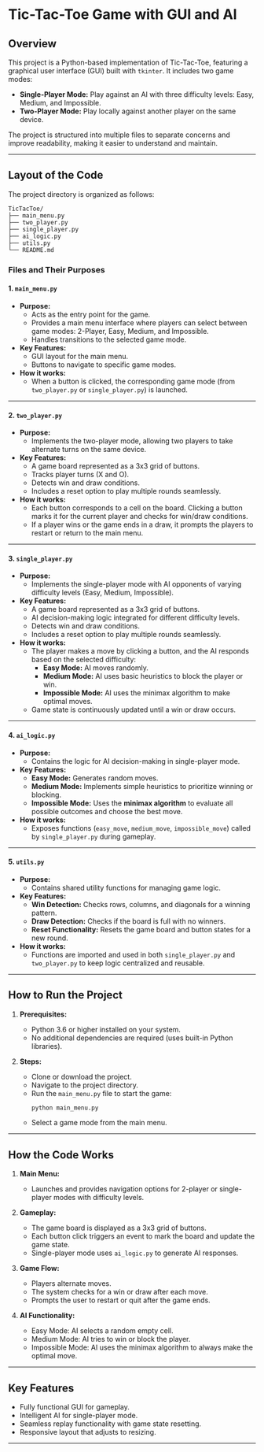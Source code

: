 
# Tic-Tac-Toe Game with GUI and AI

## **Overview**
This project is a Python-based implementation of Tic-Tac-Toe, featuring a graphical user interface (GUI) built with `tkinter`. It includes two game modes:
- **Single-Player Mode:** Play against an AI with three difficulty levels: Easy, Medium, and Impossible.
- **Two-Player Mode:** Play locally against another player on the same device.

The project is structured into multiple files to separate concerns and improve readability, making it easier to understand and maintain.

---

## **Layout of the Code**
The project directory is organized as follows:

```
TicTacToe/
├── main_menu.py
├── two_player.py
├── single_player.py
├── ai_logic.py
├── utils.py
└── README.md
```

### **Files and Their Purposes**

#### 1. `main_menu.py`
- **Purpose:** 
  - Acts as the entry point for the game.
  - Provides a main menu interface where players can select between game modes: 2-Player, Easy, Medium, and Impossible.
  - Handles transitions to the selected game mode.
- **Key Features:**
  - GUI layout for the main menu.
  - Buttons to navigate to specific game modes.
- **How it works:** 
  - When a button is clicked, the corresponding game mode (from `two_player.py` or `single_player.py`) is launched.

---

#### 2. `two_player.py`
- **Purpose:** 
  - Implements the two-player mode, allowing two players to take alternate turns on the same device.
- **Key Features:**
  - A game board represented as a 3x3 grid of buttons.
  - Tracks player turns (X and O).
  - Detects win and draw conditions.
  - Includes a reset option to play multiple rounds seamlessly.
- **How it works:**
  - Each button corresponds to a cell on the board. Clicking a button marks it for the current player and checks for win/draw conditions.
  - If a player wins or the game ends in a draw, it prompts the players to restart or return to the main menu.

---

#### 3. `single_player.py`
- **Purpose:** 
  - Implements the single-player mode with AI opponents of varying difficulty levels (Easy, Medium, Impossible).
- **Key Features:**
  - A game board represented as a 3x3 grid of buttons.
  - AI decision-making logic integrated for different difficulty levels.
  - Detects win and draw conditions.
  - Includes a reset option to play multiple rounds seamlessly.
- **How it works:**
  - The player makes a move by clicking a button, and the AI responds based on the selected difficulty:
    - **Easy Mode:** AI moves randomly.
    - **Medium Mode:** AI uses basic heuristics to block the player or win.
    - **Impossible Mode:** AI uses the minimax algorithm to make optimal moves.
  - Game state is continuously updated until a win or draw occurs.

---

#### 4. `ai_logic.py`
- **Purpose:** 
  - Contains the logic for AI decision-making in single-player mode.
- **Key Features:**
  - **Easy Mode:** Generates random moves.
  - **Medium Mode:** Implements simple heuristics to prioritize winning or blocking.
  - **Impossible Mode:** Uses the **minimax algorithm** to evaluate all possible outcomes and choose the best move.
- **How it works:**
  - Exposes functions (`easy_move`, `medium_move`, `impossible_move`) called by `single_player.py` during gameplay.

---

#### 5. `utils.py`
- **Purpose:** 
  - Contains shared utility functions for managing game logic.
- **Key Features:**
  - **Win Detection:** Checks rows, columns, and diagonals for a winning pattern.
  - **Draw Detection:** Checks if the board is full with no winners.
  - **Reset Functionality:** Resets the game board and button states for a new round.
- **How it works:**
  - Functions are imported and used in both `single_player.py` and `two_player.py` to keep logic centralized and reusable.

---

## **How to Run the Project**
1. **Prerequisites:**
   - Python 3.6 or higher installed on your system.
   - No additional dependencies are required (uses built-in Python libraries).

2. **Steps:**
   - Clone or download the project.
   - Navigate to the project directory.
   - Run the `main_menu.py` file to start the game:
     ```bash
     python main_menu.py
     ```
   - Select a game mode from the main menu.

---

## **How the Code Works**
1. **Main Menu:**  
   - Launches and provides navigation options for 2-player or single-player modes with difficulty levels.

2. **Gameplay:**
   - The game board is displayed as a 3x3 grid of buttons.
   - Each button click triggers an event to mark the board and update the game state.
   - Single-player mode uses `ai_logic.py` to generate AI responses.

3. **Game Flow:**
   - Players alternate moves.
   - The system checks for a win or draw after each move.
   - Prompts the user to restart or quit after the game ends.

4. **AI Functionality:**
   - Easy Mode: AI selects a random empty cell.
   - Medium Mode: AI tries to win or block the player.
   - Impossible Mode: AI uses the minimax algorithm to always make the optimal move.

---

## **Key Features**
- Fully functional GUI for gameplay.
- Intelligent AI for single-player mode.
- Seamless replay functionality with game state resetting.
- Responsive layout that adjusts to resizing.

---

